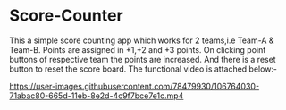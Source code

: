 # Score-Counter
This a simple score counting app which works for 2 teams,i.e Team-A & Team-B.
Points are assigned in +1,+2 and +3 points.
On clicking point buttons of respective team the points are increased.
And there is a reset button to reset the score board.
The functional video is attached below:-















https://user-images.githubusercontent.com/78479930/106764030-71abac80-665d-11eb-8e2d-4c9f7bce7e1c.mp4
